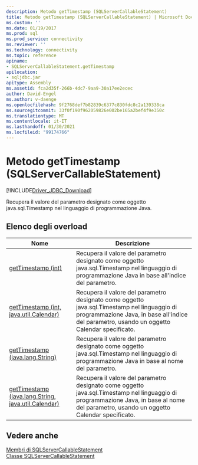 ```yaml
---
description: Metodo getTimestamp (SQLServerCallableStatement)
title: Metodo getTimestamp (SQLServerCallableStatement) | Microsoft Docs
ms.custom: ''
ms.date: 01/19/2017
ms.prod: sql
ms.prod_service: connectivity
ms.reviewer: ''
ms.technology: connectivity
ms.topic: reference
apiname:
- SQLServerCallableStatement.getTimestamp
apilocation:
- sqljdbc.jar
apitype: Assembly
ms.assetid: fca2d35f-266b-4dc7-9aa9-30a17ee2ecec
author: David-Engel
ms.author: v-daenge
ms.openlocfilehash: 9f2768def7b82839c6377c830fdc8c2a139338ca
ms.sourcegitcommit: 33f0f190f962059826e002be165a2bef4f9e350c
ms.translationtype: MT
ms.contentlocale: it-IT
ms.lasthandoff: 01/30/2021
ms.locfileid: "99174766"
---
```

# <a name="gettimestamp-method-sqlservercallablestatement"></a>Metodo getTimestamp (SQLServerCallableStatement)
[!INCLUDE[Driver_JDBC_Download](../../../includes/driver_jdbc_download.md)]

  Recupera il valore del parametro designato come oggetto java.sql.Timestamp nel linguaggio di programmazione Java.  
  
## <a name="overload-list"></a>Elenco degli overload  
  
|Nome|Descrizione|  
|----------|-----------------|  
|[getTimestamp (int)](../../../connect/jdbc/reference/gettimestamp-method-int.md)|Recupera il valore del parametro designato come oggetto java.sql.Timestamp nel linguaggio di programmazione Java in base all'indice del parametro.|  
|[getTimestamp (int, java.util.Calendar)](../../../connect/jdbc/reference/gettimestamp-method-int-java-util-calendar.md)|Recupera il valore del parametro designato come oggetto java.sql.Timestamp nel linguaggio di programmazione Java, in base all'indice del parametro, usando un oggetto Calendar specificato.|  
|[getTimestamp (java.lang.String)](../../../connect/jdbc/reference/gettimestamp-method-java-lang-string.md)|Recupera il valore del parametro designato come oggetto java.sql.Timestamp nel linguaggio di programmazione Java in base al nome del parametro.|  
|[getTimestamp (java.lang.String, java.util.Calendar)](../../../connect/jdbc/reference/gettimestamp-method-java-lang-string-java-util-calendar.md)|Recupera il valore del parametro designato come oggetto java.sql.Timestamp nel linguaggio di programmazione Java, in base al nome del parametro, usando un oggetto Calendar specificato.|  
  
## <a name="see-also"></a>Vedere anche  
 [Membri di SQLServerCallableStatement](../../../connect/jdbc/reference/sqlservercallablestatement-members.md)   
 [Classe SQLServerCallableStatement](../../../connect/jdbc/reference/sqlservercallablestatement-class.md)  
  
  
